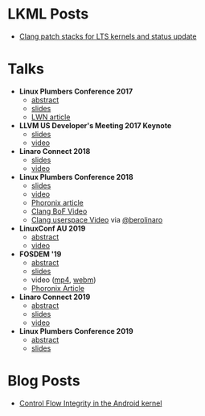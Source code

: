 # LKML Posts
- [Clang patch stacks for LTS kernels and status update](https://lkml.org/lkml/2017/11/22/943)

# Talks
- **Linux Plumbers Conference 2017**
  - [abstract](https://blog.linuxplumbersconf.org/2017/ocw/proposals/4799)
  - [slides](https://blog.linuxplumbersconf.org/2017/ocw//system/presentations/4799/original/LPC%202017-%20Clang%20built%20kernels.pdf)
  - [LWN article](https://lwn.net/Articles/734071/)
- **LLVM US Developer's Meeting 2017 Keynote**
  - [slides](https://llvm.org/devmtg/2017-10/slides/Hines-CompilingAndroidKeynote.pdf)
  - [video](https://www.youtube.com/watch?v=6l4DtR5exwo)
- **Linaro Connect 2018**
  - [slides](https://s3.amazonaws.com/connect.linaro.org/yvr18/presentations/yvr18-505.pdf)
  - [video](https://youtu.be/eLN5SB_p6vI)
- **Linux Plumbers Conference 2018**
  - [slides](https://docs.google.com/presentation/d/1vJrsJ7fRSi6uidJWVSI2bg8aR19gXeshLgD0tcXfMqg/edit?usp=sharing)
  - [video](https://www.youtube.com/watch?v=SSWUrWqnSz0)
  - [Phoronix article](https://www.phoronix.com/scan.php?page=news_item&px=Clang-Kernel-2018)
  - [Clang BoF Video](https://www.youtube.com/watch?v=-_wFcgBp0Y8&index=3&list=PLVsQ_xZBEyN2tq96cAph0Dcy6gJVq_Wqw&t=10455s)
  - [Clang userspace Video](https://www.youtube.com/watch?v=-_wFcgBp0Y8&index=3&list=PLVsQ_xZBEyN2tq96cAph0Dcy6gJVq_Wqw&t=12294s) via [@berolinaro](https://github.com/berolinaro)
- **LinuxConf AU 2019**
  - [abstract](https://linux.conf.au/schedule/presentation/210/)
  - [video](https://www.youtube.com/watch?v=6d6NGrSHyRE)
- **FOSDEM '19**
  - [abstract](https://fosdem.org/2019/schedule/event/llvm_kernel/)
  - [slides](https://fosdem.org/2019/schedule/event/llvm_kernel/attachments/slides/3330/export/events/attachments/llvm_kernel/slides/3330/clang_linux_fosdem_19.pdf)
  - video ([mp4](https://video.fosdem.org/2019/K.4.201/llvm_kernel.mp4), [webm](https://ftp.heanet.ie/mirrors/fosdem-video/2019/K.4.201/llvm_kernel.webm))
  - [Phoronix Article](https://www.phoronix.com/scan.php?page=news_item&px=Google-2019-Clang-Kernel)
- **Linaro Connect 2019**
  - [abstract](https://bkk19.sched.com/event/L2H5/bkk19-112-building-the-linux-kernel-with-clang)
  - [slides](https://static.sched.com/hosted_files/bkk19/b5/Linaro%20Connect%20%2719.pdf)
  - [video](https://connect.linaro.org/resources/bkk19/bkk19-112/)
- **Linux Plumbers Conference 2019**
  - [abstract](https://linuxplumbersconf.org/event/4/contributions/521/)
  - [slides](https://linuxplumbersconf.org/event/4/contributions/521/attachments/355/586/LPC-2019-toolchains-ClangBuiltLinux.pdf)

# Blog Posts
- [Control Flow Integrity in the Android kernel](https://android-developers.googleblog.com/2018/10/control-flow-integrity-in-android-kernel.html)